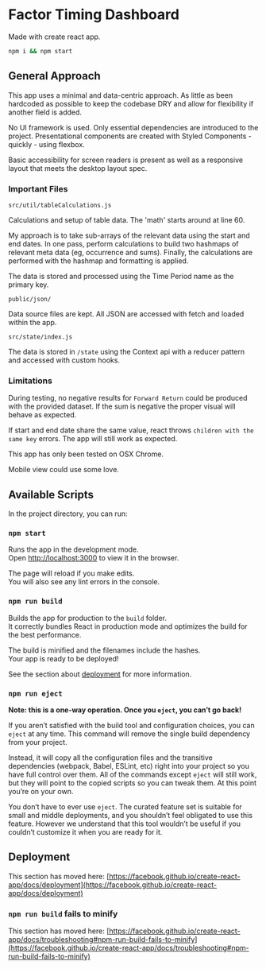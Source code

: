 # Factor Timing Dashboard

Made with create react app.

```sh
npm i && npm start
```

## General Approach
This app uses a minimal and data-centric approach. As little as been hardcoded as possible to keep the codebase DRY and allow for flexibility if another field is added.

No UI framework is used. Only essential dependencies are introduced to the project. Presentational components are created with Styled Components - quickly - using flexbox.

Basic accessibility for screen readers is present as well as a responsive layout that meets the desktop layout spec.

### Important Files

```src/util/tableCalculations.js```

Calculations and setup of table data. The 'math' starts around at line 60.

My approach is to take sub-arrays of the relevant data using the start and end dates. In one pass, perform calculations to build two hashmaps of relevant meta data (eg, occurrence and sums). Finally, the calculations are performed with the hashmap and formatting is applied.

The data is stored and processed using the Time Period name as the primary key.

```public/json/```

Data source files are kept. All JSON are accessed with fetch and loaded within the app.

```src/state/index.js```

The data is stored in `/state` using the Context api with a reducer pattern and accessed with custom hooks.

### Limitations

During testing, no negative results for `Forward Return` could be produced with the provided dataset. If the sum is negative the proper visual will behave as expected.

If start and end date share the same value, react throws `children with the same key` errors. The app will still work as expected.

This app has only been tested on OSX Chrome.

Mobile view could use some love.

## Available Scripts

In the project directory, you can run:

### `npm start`

Runs the app in the development mode.\
Open [http://localhost:3000](http://localhost:3000) to view it in the browser.

The page will reload if you make edits.\
You will also see any lint errors in the console.

### `npm run build`

Builds the app for production to the `build` folder.\
It correctly bundles React in production mode and optimizes the build for the best performance.

The build is minified and the filenames include the hashes.\
Your app is ready to be deployed!

See the section about [deployment](https://facebook.github.io/create-react-app/docs/deployment) for more information.

### `npm run eject`

**Note: this is a one-way operation. Once you `eject`, you can’t go back!**

If you aren’t satisfied with the build tool and configuration choices, you can `eject` at any time. This command will remove the single build dependency from your project.

Instead, it will copy all the configuration files and the transitive dependencies (webpack, Babel, ESLint, etc) right into your project so you have full control over them. All of the commands except `eject` will still work, but they will point to the copied scripts so you can tweak them. At this point you’re on your own.

You don’t have to ever use `eject`. The curated feature set is suitable for small and middle deployments, and you shouldn’t feel obligated to use this feature. However we understand that this tool wouldn’t be useful if you couldn’t customize it when you are ready for it.

## Deployment

This section has moved here: [https://facebook.github.io/create-react-app/docs/deployment](https://facebook.github.io/create-react-app/docs/deployment)

### `npm run build` fails to minify

This section has moved here: [https://facebook.github.io/create-react-app/docs/troubleshooting#npm-run-build-fails-to-minify](https://facebook.github.io/create-react-app/docs/troubleshooting#npm-run-build-fails-to-minify)
